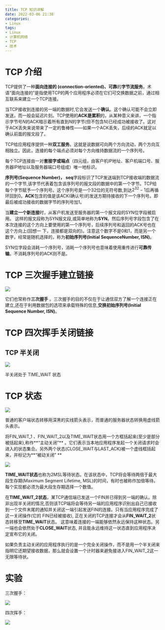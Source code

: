 ```yaml
---
title: TCP 知识详解
date: 2022-03-06 21:38
categories:
- Linux
tags:
- Linux
- 计算机网络
- TCP
- 技术
---
```


# TCP 介绍

TCP提供了一种**面向连接的 (connection-oriented)、可靠**的**字节流服务**。术语“面向连接的”是指使用TCP的两个应用程序必须在它们可交换数据之前，通过相互联系来建立一个TCP连接。

当TCP接收到连接的另一端的数据时,它会发送一个**确认**。这个确认可能不会立即发送，而一般会延迟片刻。TCP使用的**ACK是累积**的，从某种意义来讲，一个指示字节号$N$的ACK暗示着所有直到$N$的字节(但不包含$N$)已经成功被接收了。这对于ACK丢失来说带来了一定的鲁棒性——如果一个ACK丢失，后续的ACK就足以确认前面的报文段了。

TCP给应用程序提供一种**双工服务**。这就是说数据可向两个方向流动，两个方向互相独立。因此，连接的每个端点必须对每个方向维持数据流的一个序列号。

每个TCP连接由一对**套接字或端点**（四元组，由客户机IP地址、客户机端口号、服务器IP地址以及服务器端口号组成）唯一地标识。

**序列号(Sequence Number)， seq**字段标识了TCP发送端到TCP接收端的数据流的一个字节,该字节代表着包含该序列号的报文段的数据中的第一个字节。TCP给每个字节赋予一个序列号。这个序列号是一个$32$位的无符号数,到达$2^{32}-1$后再循环回到0。**ACK**包含的值是该ACK(确认号)的发送方期待接收的下一个序列号。即最后被成功接收的数据字节的序列号加1。

当**建立一个新连接**时，从客户机发送至服务器的第一个报文段的SYN位字段被启用。 这样的报文段称为SYN报文段,或简单地称为**SYN**。然后序列号字段包含了在本次连接的这个方向上要使用的第一个序列号，后续序列号和返回的ACK号也在这个方向上(回想一 下，连接都是双向的)。注意这个数字不是0和1，而是另一个数字，经常是随机选择的，称为**初始序列号(Initial SequenceNumber, ISN)**。

SYN位字段会消耗一个序列号，消耗一个序列号也意味着使用重传进行**可靠传输**。不消耗序列号的ACK则不是。

# TCP 三次握手建立链接

![](../static/images/tcp1.png)

它们也常称作**三次握手** 。三次握手的目的不仅在于让通信双方了解一个连接正在建立,还在于利用数据包的选项来承载特殊的信息,**交换初始序列号(Initial Sequence Number, ISN)**。
<!-- more -->

# TCP 四次挥手关闭链接

## TCP 半关闭

![](../static/images/tcp2.png)

半关闭处于 TIME_WAIT 状态

# TCP 状态

![](../static/images/tcp3.png)

普通的客户端状态转移用深黑的实线箭头表示，而普通的服务器状态转换用虚线箭头表示。

将FIN\_WAIT\_1 、FIN\_WAIT\_2以及TIME\_WAIT状态用一个方框括起来(至少是部分被括起来),称作**“主动关闭”** 。它们表示当本地应用程序发起一个关闭请求时会进入的状态集合。另外两个状态(CLOSE\_WAIT与LAST\_ACK)被一个虚线框括起来，并标记为**“被动关闭” **

![](../static/images/tcp4.png)

**TIME\_WAIT状态**也称为2MSL等待状态。在该状态中，TCP将会等待两倍于最大段生存期(Maximum Segment Lifetime, MSL)的时间，有时也被称作加倍等待。每个实现都必须为最大段生存期选择一个数值。

在**TIME\_WAIT\_2状态**，某TCP通信端已发送一个FIN并已得到另一端的确认。除非出现半关闭的情况,否则该TCP端将会等待另一端的应用程序识别出自己已接收到一个文件末尾的通知并关闭这一端引起发送FIN的连接。只有当应用程序完成了这一关闭操作(它的 FIN已经被接收), 正在关闭的TCP连接才会从**FIN\_WAIT\_2**状态转移至**TIME\_WAIT**状态。 这意味着连接的一端能够依然永远保持这种状态。另一端也会依然处于**CLOSE\_WAIT**状态, 并且能永远维持这一状态直到应用程序决定宣布它的关闭。

如果负责主动关闭的应用程序执行的是一个完全关闭操作，而不是用一个半关闭来指明它还期望接收数据，那么就会设置一个计时器来避免接进入FIN\_WAIT\_2这一无限等待状。

# 实验

三次握手：

![](../static/images/tcp_ex1.png)

四次挥手：

![](../static/images/tcp_ex2.png)
